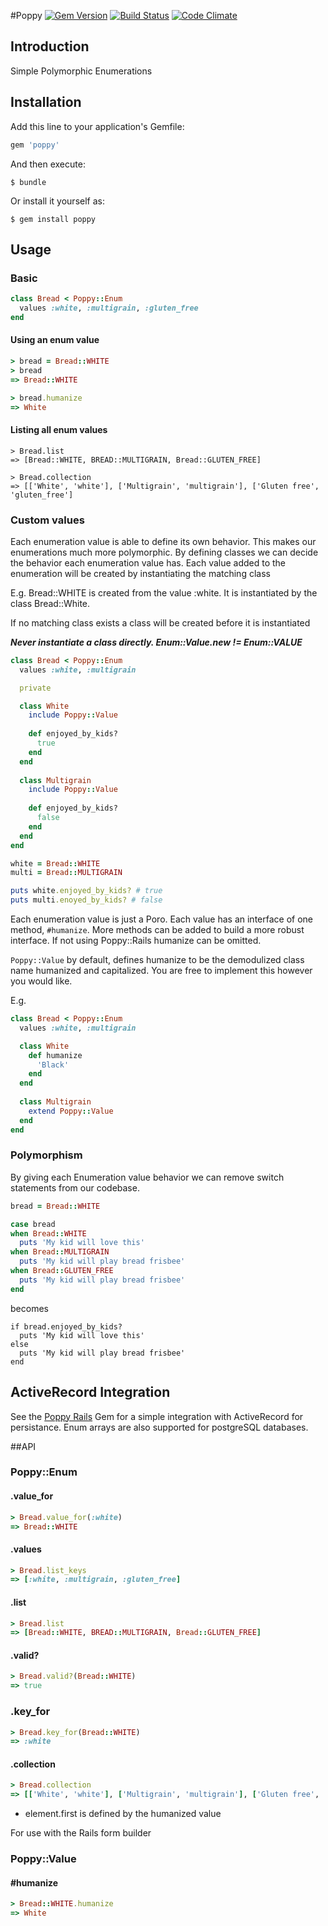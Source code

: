 #Poppy
[![Gem Version](https://badge.fury.io/rb/poppy.svg)](http://rubygems.org/gems/poppy)
[![Build Status](https://travis-ci.org/damienadermann/poppy.svg?branch=master)](http://travis-ci.org/damienadermann/poppy)
[![Code Climate](https://codeclimate.com/github/damienadermann/poppy/badges/gpa.svg)](https://codeclimate.com/github/damienadermann/poppy)

## Introduction
Simple Polymorphic Enumerations

## Installation

Add this line to your application's Gemfile:

```ruby
gem 'poppy'
```

And then execute:

    $ bundle

Or install it yourself as:

    $ gem install poppy


## Usage


### Basic
```ruby
class Bread < Poppy::Enum
  values :white, :multigrain, :gluten_free
end
```

#### Using an enum value
```ruby
> bread = Bread::WHITE
> bread 
=> Bread::WHITE

> bread.humanize
=> White
```


#### Listing all enum values
```
> Bread.list
=> [Bread::WHITE, BREAD::MULTIGRAIN, Bread::GLUTEN_FREE]

> Bread.collection
=> [['White', 'white'], ['Multigrain', 'multigrain'], ['Gluten free', 'gluten_free']
```

### Custom values
Each enumeration value is able to define its own behavior. This makes our enumerations much more polymorphic. By defining classes we can decide the behavior each enumeration value has. Each value added to the enumeration will be created by instantiating the matching class 

E.g. Bread::WHITE is created from the value :white. It is instantiated by the class Bread::White.

If no matching class exists a class will be created before it is instantiated

***Never instantiate a class directly. Enum::Value.new != Enum::VALUE***


```ruby
class Bread < Poppy::Enum
  values :white, :multigrain

  private

  class White
    include Poppy::Value
    
    def enjoyed_by_kids?
      true
    end
  end
  
  class Multigrain
    include Poppy::Value
    
    def enjoyed_by_kids?
      false
    end
  end
end

white = Bread::WHITE
multi = Bread::MULTIGRAIN

puts white.enjoyed_by_kids? # true
puts multi.enoyed_by_kids? # false

```

Each enumeration value is just a Poro. Each value has an interface of one method, `#humanize`. More methods can be added to build a more robust interface. If not using Poppy::Rails humanize can be omitted.

`Poppy::Value` by default, defines humanize to be the demodulized class name humanized and capitalized. You are free to implement this however you would like.

E.g.

```ruby
class Bread < Poppy::Enum
  values :white, :multigrain

  class White
    def humanize
      'Black'
    end
  end
  
  class Multigrain
    extend Poppy::Value
  end
end

```

### Polymorphism


By giving each Enumeration value behavior we can remove switch statements from our codebase.

```ruby
bread = Bread::WHITE

case bread
when Bread::WHITE
  puts 'My kid will love this'
when Bread::MULTIGRAIN
  puts 'My kid will play bread frisbee'
when Bread::GLUTEN_FREE
  puts 'My kid will play bread frisbee'
end

```

becomes

```
if bread.enjoyed_by_kids?
  puts 'My kid will love this'
else
  puts 'My kid will play bread frisbee'
end
```

## ActiveRecord Integration

See the [Poppy Rails](https://github.com/damienadermann/poppy-rails) Gem for a simple integration with ActiveRecord for persistance. Enum arrays are also supported for postgreSQL databases.


##API

### Poppy::Enum
#### .value_for

```ruby
> Bread.value_for(:white)
=> Bread::WHITE
```

#### .values

```ruby
> Bread.list_keys
=> [:white, :multigrain, :gluten_free]
```

#### .list

```ruby
> Bread.list
=> [Bread::WHITE, BREAD::MULTIGRAIN, Bread::GLUTEN_FREE]
```

#### .valid?

```ruby
> Bread.valid?(Bread::WHITE)
=> true
```

### .key_for

```ruby
> Bread.key_for(Bread::WHITE)
=> :white
```

#### .collection
```ruby
> Bread.collection
=> [['White', 'white'], ['Multigrain', 'multigrain'], ['Gluten free', 'gluten_free']
```
* element.first is defined by the humanized value

For use with the Rails form builder

### Poppy::Value

#### #humanize
```ruby
> Bread::WHITE.humanize
=> White 
```

